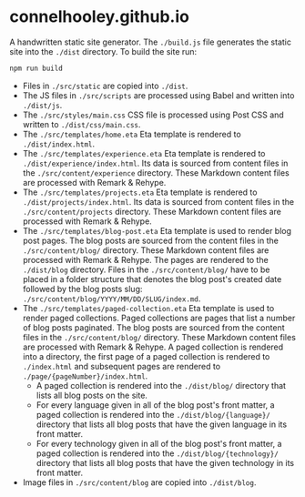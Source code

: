 # connelhooley.github.io

A handwritten static site generator. The `./build.js` file generates the static site into the `./dist` directory. To build the site run:

```bash
npm run build
```

- Files in `./src/static` are copied into `./dist`.
- The JS files in `./src/scripts` are processed using Babel and written into `./dist/js`.
- The `./src/styles/main.css` CSS file is processed using Post CSS and written to `./dist/css/main.css`.
- The `./src/templates/home.eta` Eta template is rendered to `./dist/index.html`.
- The `./src/templates/experience.eta` Eta template is rendered to `./dist/experience/index.html`. Its data is sourced from content files in the `./src/content/experience` directory. These Markdown content files are processed with Remark & Rehype.
- The `./src/templates/projects.eta` Eta template is rendered to `./dist/projects/index.html`. Its data is sourced from content files in the `./src/content/projects` directory. These Markdown content files are processed with Remark & Rehype.
- The `./src/templates/blog-post.eta` Eta template is used to render blog post pages. The blog posts are sourced from the content files in the `./src/content/blog/` directory. These Markdown content files are processed with Remark & Rehype. The pages are rendered to the `./dist/blog` directory. Files in the `./src/content/blog/` have to be placed in a folder structure that denotes the blog post's created date followed by the blog posts slug: `./src/content/blog/YYYY/MM/DD/SLUG/index.md`.
- The `./src/templates/paged-collection.eta` Eta template is used to render paged collections. Paged collections are pages that list a number of blog posts paginated. The blog posts are sourced from the content files in the `./src/content/blog/` directory. These Markdown content files are processed with Remark & Rehype. A paged collection is rendered into a directory, the first page of a paged collection is rendered to `./index.html` and subsequent pages are rendered to `./page/{pageNumber}/index.html`.
  - A paged collection is rendered into the `./dist/blog/` directory that lists all blog posts on the site.  
  - For every language given in all of the blog post's front matter, a paged collection is rendered into the `./dist/blog/{language}/` directory that lists all blog posts that have the given language in its front matter.
  - For every technology given in all of the blog post's front matter, a paged collection is rendered into the `./dist/blog/{technology}/` directory that lists all blog posts that have the given technology in its front matter.
- Image files in `./src/content/blog` are copied into `./dist/blog`.